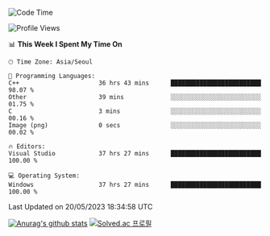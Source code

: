 <!--START_SECTION:waka-->
![Code Time](http://img.shields.io/badge/Code%20Time-224%20hrs%2045%20mins-blue)

![Profile Views](http://img.shields.io/badge/Profile%20Views-0-blue)

📊 **This Week I Spent My Time On** 

```text
🕑︎ Time Zone: Asia/Seoul

💬 Programming Languages: 
C++                      36 hrs 43 mins      █████████████████████████   98.07 % 
Other                    39 mins             ░░░░░░░░░░░░░░░░░░░░░░░░░   01.75 % 
C                        3 mins              ░░░░░░░░░░░░░░░░░░░░░░░░░   00.16 % 
Image (png)              0 secs              ░░░░░░░░░░░░░░░░░░░░░░░░░   00.02 % 

🔥 Editors: 
Visual Studio            37 hrs 27 mins      █████████████████████████   100.00 % 

💻 Operating System: 
Windows                  37 hrs 27 mins      █████████████████████████   100.00 % 
```


 Last Updated on 20/05/2023 18:34:58 UTC
<!--END_SECTION:waka-->
[![Anurag's github stats](https://github-readme-stats.vercel.app/api?username=heosumin518)](https://github.com/anuraghazra/github-readme-stats)
[![Solved.ac
프로필](http://mazassumnida.wtf/api/v2/generate_badge?boj=heosumin)](https://solved.ac/heosumin)
